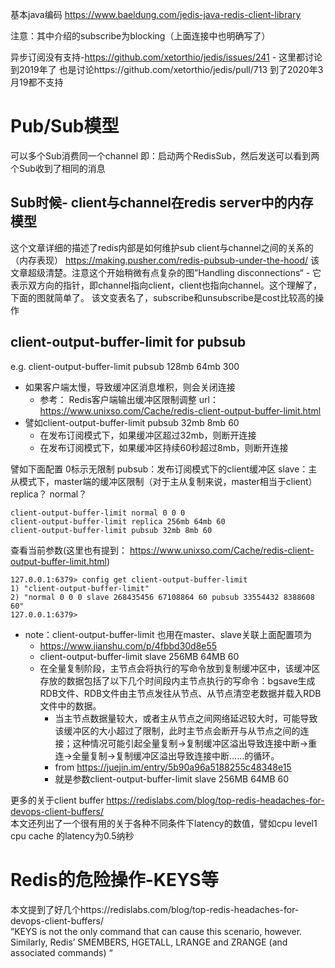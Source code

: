基本java编码
https://www.baeldung.com/jedis-java-redis-client-library

注意：其中介绍的subscribe为blocking（上面连接中也明确写了）

异步订阅没有支持-https://github.com/xetorthio/jedis/issues/241 - 这里都讨论到2019年了
也是讨论https://github.com/xetorthio/jedis/pull/713 到了2020年3月19都不支持

# Pub/Sub模型
可以多个Sub消费同一个channel
即：启动两个RedisSub，然后发送可以看到两个Sub收到了相同的消息

## Sub时候- client与channel在redis server中的内存模型
这个文章详细的描述了redis内部是如何维护sub client与channel之间的关系的（内存表现）
https://making.pusher.com/redis-pubsub-under-the-hood/
该文章超级清楚。注意这个开始稍微有点复杂的图”Handling disconnections“ - 它表示双方向的指针，即channel指向client，client也指向channel。这个理解了，下面的图就简单了。
该文变表名了，subscribe和unsubscribe是cost比较高的操作

## client-output-buffer-limit for pubsub
e.g. client-output-buffer-limit pubsub 128mb 64mb 300
- 如果客户端太慢，导致缓冲区消息堆积，则会关闭连接
  - 参考： Redis客户端输出缓冲区限制调整 url： https://www.unixso.com/Cache/redis-client-output-buffer-limit.html
- 譬如client-output-buffer-limit pubsub 32mb 8mb 60
  - 在发布订阅模式下，如果缓冲区超过32mb，则断开连接
  - 在发布订阅模式下，如果缓冲区持续60秒超过8mb，则断开连接

譬如下面配置 0标示无限制
pubsub：发布订阅模式下的client缓冲区
slave：主从模式下，master端的缓冲区限制（对于主从复制来说，master相当于client）
replica？
normal？
```  
client-output-buffer-limit normal 0 0 0
client-output-buffer-limit replica 256mb 64mb 60
client-output-buffer-limit pubsub 32mb 8mb 60
```  

查看当前参数(这里也有提到： https://www.unixso.com/Cache/redis-client-output-buffer-limit.html)
```
127.0.0.1:6379> config get client-output-buffer-limit
1) "client-output-buffer-limit"
2) "normal 0 0 0 slave 268435456 67108864 60 pubsub 33554432 8388608 60"
127.0.0.1:6379>
```


- note：client-output-buffer-limit 也用在master、slave关联上面配置项为
  - https://www.jianshu.com/p/4fbbd30d8e55
  - client-output-buffer-limit slave 256MB 64MB 60
  - 在全量复制阶段，主节点会将执行的写命令放到复制缓冲区中，该缓冲区存放的数据包括了以下几个时间段内主节点执行的写命令：bgsave生成RDB文件、RDB文件由主节点发往从节点、从节点清空老数据并载入RDB文件中的数据。
    - 当主节点数据量较大，或者主从节点之间网络延迟较大时，可能导致该缓冲区的大小超过了限制，此时主节点会断开与从节点之间的连接；这种情况可能引起全量复制→复制缓冲区溢出导致连接中断→重连→全量复制→复制缓冲区溢出导致连接中断……的循环。
    - from https://juejin.im/entry/5b90a96a5188255c48348e15 
    - 就是参数client-output-buffer-limit slave 256MB 64MB 60

更多的关于client buffer
https://redislabs.com/blog/top-redis-headaches-for-devops-client-buffers/  
本文还列出了一个很有用的关于各种不同条件下latency的数值，譬如cpu level1 cpu cache 的latency为0.5纳秒

# Redis的危险操作-KEYS等
本文提到了好几个https://redislabs.com/blog/top-redis-headaches-for-devops-client-buffers/  
”KEYS is not the only command that can cause this scenario, however. Similarly, Redis’ SMEMBERS, HGETALL, LRANGE and ZRANGE (and associated commands) “    
  